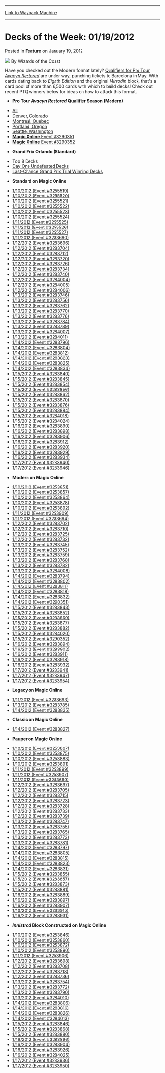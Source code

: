 
---
[Link to Wayback Machine](https://web.archive.org/web/20221001181647/https://magic.wizards.com/en/articles/archive/feature/decks-week-01192012-2012-01-19)

[_metadata_:wayback_url]:- "https://magic.wizards.com/en/articles/archive/feature/decks-week-01192012-2012-01-19"
[_metadata_:wayback_raw_url]:- "https://web.archive.org/web/20221001181647id_/https://magic.wizards.com/en/articles/archive/feature/decks-week-01192012-2012-01-19"
[_metadata_:wayback_capture_timestamp]:- "2022-10-01 18:16:47+00:00"
[_metadata_:description]:- "Have you checked out the Modern format lately? Qualifiers for Pro Tour Avacyn Restored are under way, punching tickets to Barcelona in May. With cards dating back to Eighth Edition and the original Mirrodin block, that's a card pool of more than 6,500 cards with which to build decks! Check out recent PTQ winners below for ideas on how to attack this format."
[_metadata_:generator]:- "Drupal 7 (http://drupal.org)"
[_metadata_:publish_date]:- "2012-01-19"
---


Decks of the Week: 01/19/2012
=============================



 Posted in **Feature**
 on January 19, 2012 






![](https://media.magic.wizards.com/styles/auth_small/public/images/person/wizards_author.jpg)
By Wizards of the Coast











Have you checked out the Modern format lately? [Qualifiers for Pro Tour *Avacyn Restored*](/en/node/640181) are under way, punching tickets to Barcelona in May. With cards dating back to *Eighth Edition* and the original *Mirrodin* block, that's a card pool of more than 6,500 cards with which to build decks! Check out recent PTQ winners below for ideas on how to attack this format. 


* **Pro Tour *Avacyn Restored* Qualifier Season (Modern)**
+ [All](/en/events/coverage/pro-tour-avacyn-restored-qualifier-season-top-8-modern-decklists)
+ [Denver, Colorado](/en/articles/archive/event-coverage/pro-tour-avacyn-restored-qualifier-season-top-8-modern-decklists-2)
+ [Montreal, Quebec](/en/articles/archive/event-coverage/pro-tour-avacyn-restored-qualifier-season-top-8-modern-decklists-3)
+ [Portland, Oregon](/en/articles/archive/event-coverage/pro-tour-avacyn-restored-qualifier-season-top-8-modern-decklists-4)
+ [Seattle, Washington](/en/articles/archive/event-coverage/pro-tour-avacyn-restored-qualifier-season-top-8-modern-decklists-1)
+ [**Magic Online** Event #3290351](http://www.wizards.com/Magic/Digital/MagicOnlineTourn.aspx?x=mtg/digital/magiconline/tourn/3290351)
+ [**Magic Online** Event #3290352](http://www.wizards.com/Magic/Digital/MagicOnlineTourn.aspx?x=mtg/digital/magiconline/tourn/3290352)
* **Grand Prix Orlando (Standard)**
+ [Top 8 Decks](/en/events/coverage/its-brewers-world-grand-prix-orlando)
+ [Day One Undefeated Decks](/en/articles/archive/event-coverage/grand-prix-orlando-day-2-blog-2012-01-14)
+ [Last-Chance Grand Prix Trial Winning Decks](/en/articles/archive/event-coverage/grand-prix-orlando-day-1-blog-2012-01-14)
* **Standard on Magic Online**
+ [1/10/2012 (Event #3255519)](http://archive.wizards.com/Magic/Digital/MagicOnlineTourn.aspx?x=mtg/digital/magiconline/tourn/3255519)
+ [1/10/2012 (Event #3255520)](http://archive.wizards.com/Magic/Digital/MagicOnlineTourn.aspx?x=mtg/digital/magiconline/tourn/3255520)
+ [1/10/2012 (Event #3255521)](http://archive.wizards.com/Magic/Digital/MagicOnlineTourn.aspx?x=mtg/digital/magiconline/tourn/3255521)
+ [1/10/2012 (Event #3255522)](http://archive.wizards.com/Magic/Digital/MagicOnlineTourn.aspx?x=mtg/digital/magiconline/tourn/3255522)
+ [1/10/2012 (Event #3255523)](http://archive.wizards.com/Magic/Digital/MagicOnlineTourn.aspx?x=mtg/digital/magiconline/tourn/3255523)
+ [1/10/2012 (Event #3255524)](http://archive.wizards.com/Magic/Digital/MagicOnlineTourn.aspx?x=mtg/digital/magiconline/tourn/3255524)
+ [1/11/2012 (Event #3255525)](http://archive.wizards.com/Magic/Digital/MagicOnlineTourn.aspx?x=mtg/digital/magiconline/tourn/3255525)
+ [1/11/2012 (Event #3255526)](http://archive.wizards.com/Magic/Digital/MagicOnlineTourn.aspx?x=mtg/digital/magiconline/tourn/3255526)
+ [1/11/2012 (Event #3255527)](http://archive.wizards.com/Magic/Digital/MagicOnlineTourn.aspx?x=mtg/digital/magiconline/tourn/3255527)
+ [1/11/2012 (Event #3283690)](http://archive.wizards.com/Magic/Digital/MagicOnlineTourn.aspx?x=mtg/digital/magiconline/tourn/3283690)
+ [1/12/2012 (Event #3283696)](http://archive.wizards.com/Magic/Digital/MagicOnlineTourn.aspx?x=mtg/digital/magiconline/tourn/3283696)
+ [1/12/2012 (Event #3283704)](http://archive.wizards.com/Magic/Digital/MagicOnlineTourn.aspx?x=mtg/digital/magiconline/tourn/3283704)
+ [1/12/2012 (Event #3283712)](http://archive.wizards.com/Magic/Digital/MagicOnlineTourn.aspx?x=mtg/digital/magiconline/tourn/3283712)
+ [1/12/2012 (Event #3283720)](http://archive.wizards.com/Magic/Digital/MagicOnlineTourn.aspx?x=mtg/digital/magiconline/tourn/3283720)
+ [1/12/2012 (Event #3283726)](http://archive.wizards.com/Magic/Digital/MagicOnlineTourn.aspx?x=mtg/digital/magiconline/tourn/3283726)
+ [1/12/2012 (Event #3283734)](http://archive.wizards.com/Magic/Digital/MagicOnlineTourn.aspx?x=mtg/digital/magiconline/tourn/3283734)
+ [1/12/2012 (Event #3283740)](http://archive.wizards.com/Magic/Digital/MagicOnlineTourn.aspx?x=mtg/digital/magiconline/tourn/3283740)
+ [1/12/2012 (Event #3284004)](http://archive.wizards.com/Magic/Digital/MagicOnlineTourn.aspx?x=mtg/digital/magiconline/tourn/3284004)
+ [1/12/2012 (Event #3284005)](http://archive.wizards.com/Magic/Digital/MagicOnlineTourn.aspx?x=mtg/digital/magiconline/tourn/3284005)
+ [1/12/2012 (Event #3284006)](http://archive.wizards.com/Magic/Digital/MagicOnlineTourn.aspx?x=mtg/digital/magiconline/tourn/3284006)
+ [1/13/2012 (Event #3283746)](http://archive.wizards.com/Magic/Digital/MagicOnlineTourn.aspx?x=mtg/digital/magiconline/tourn/3283746)
+ [1/13/2012 (Event #3283756)](http://archive.wizards.com/Magic/Digital/MagicOnlineTourn.aspx?x=mtg/digital/magiconline/tourn/3283756)
+ [1/13/2012 (Event #3283762)](http://archive.wizards.com/Magic/Digital/MagicOnlineTourn.aspx?x=mtg/digital/magiconline/tourn/3283762)
+ [1/13/2012 (Event #3283770)](http://archive.wizards.com/Magic/Digital/MagicOnlineTourn.aspx?x=mtg/digital/magiconline/tourn/3283770)
+ [1/13/2012 (Event #3283776)](http://archive.wizards.com/Magic/Digital/MagicOnlineTourn.aspx?x=mtg/digital/magiconline/tourn/3283776)
+ [1/13/2012 (Event #3283784)](http://archive.wizards.com/Magic/Digital/MagicOnlineTourn.aspx?x=mtg/digital/magiconline/tourn/3283784)
+ [1/13/2012 (Event #3283789)](http://archive.wizards.com/Magic/Digital/MagicOnlineTourn.aspx?x=mtg/digital/magiconline/tourn/3283789)
+ [1/13/2012 (Event #3284007)](http://archive.wizards.com/Magic/Digital/MagicOnlineTourn.aspx?x=mtg/digital/magiconline/tourn/3284007)
+ [1/13/2012 (Event #3284011)](http://archive.wizards.com/Magic/Digital/MagicOnlineTourn.aspx?x=mtg/digital/magiconline/tourn/3284011)
+ [1/14/2012 (Event #3283796)](http://archive.wizards.com/Magic/Digital/MagicOnlineTourn.aspx?x=mtg/digital/magiconline/tourn/3283796)
+ [1/14/2012 (Event #3283804)](http://archive.wizards.com/Magic/Digital/MagicOnlineTourn.aspx?x=mtg/digital/magiconline/tourn/3283804)
+ [1/14/2012 (Event #3283812)](http://archive.wizards.com/Magic/Digital/MagicOnlineTourn.aspx?x=mtg/digital/magiconline/tourn/3283812)
+ [1/14/2012 (Event #3283820)](http://archive.wizards.com/Magic/Digital/MagicOnlineTourn.aspx?x=mtg/digital/magiconline/tourn/3283820)
+ [1/14/2012 (Event #3283825)](http://archive.wizards.com/Magic/Digital/MagicOnlineTourn.aspx?x=mtg/digital/magiconline/tourn/3283825)
+ [1/14/2012 (Event #3283834)](http://archive.wizards.com/Magic/Digital/MagicOnlineTourn.aspx?x=mtg/digital/magiconline/tourn/3283834)
+ [1/15/2012 (Event #3283840)](http://archive.wizards.com/Magic/Digital/MagicOnlineTourn.aspx?x=mtg/digital/magiconline/tourn/3283840)
+ [1/15/2012 (Event #3283845)](http://archive.wizards.com/Magic/Digital/MagicOnlineTourn.aspx?x=mtg/digital/magiconline/tourn/3283845)
+ [1/15/2012 (Event #3283854)](http://archive.wizards.com/Magic/Digital/MagicOnlineTourn.aspx?x=mtg/digital/magiconline/tourn/3283854)
+ [1/15/2012 (Event #3283856)](http://archive.wizards.com/Magic/Digital/MagicOnlineTourn.aspx?x=mtg/digital/magiconline/tourn/3283856)
+ [1/15/2012 (Event #3283862)](http://archive.wizards.com/Magic/Digital/MagicOnlineTourn.aspx?x=mtg/digital/magiconline/tourn/3283862)
+ [1/15/2012 (Event #3283870)](http://archive.wizards.com/Magic/Digital/MagicOnlineTourn.aspx?x=mtg/digital/magiconline/tourn/3283870)
+ [1/15/2012 (Event #3283876)](http://archive.wizards.com/Magic/Digital/MagicOnlineTourn.aspx?x=mtg/digital/magiconline/tourn/3283876)
+ [1/15/2012 (Event #3283884)](http://archive.wizards.com/Magic/Digital/MagicOnlineTourn.aspx?x=mtg/digital/magiconline/tourn/3283884)
+ [1/15/2012 (Event #3284018)](http://archive.wizards.com/Magic/Digital/MagicOnlineTourn.aspx?x=mtg/digital/magiconline/tourn/3284018)
+ [1/15/2012 (Event #3284024)](http://archive.wizards.com/Magic/Digital/MagicOnlineTourn.aspx?x=mtg/digital/magiconline/tourn/3284024)
+ [1/16/2012 (Event #3283890)](http://archive.wizards.com/Magic/Digital/MagicOnlineTourn.aspx?x=mtg/digital/magiconline/tourn/3283890)
+ [1/16/2012 (Event #3283898)](http://archive.wizards.com/Magic/Digital/MagicOnlineTourn.aspx?x=mtg/digital/magiconline/tourn/3283898)
+ [1/16/2012 (Event #3283906)](http://archive.wizards.com/Magic/Digital/MagicOnlineTourn.aspx?x=mtg/digital/magiconline/tourn/3283906)
+ [1/16/2012 (Event #3283912)](http://archive.wizards.com/Magic/Digital/MagicOnlineTourn.aspx?x=mtg/digital/magiconline/tourn/3283912)
+ [1/16/2012 (Event #3283920)](http://archive.wizards.com/Magic/Digital/MagicOnlineTourn.aspx?x=mtg/digital/magiconline/tourn/3283920)
+ [1/16/2012 (Event #3283929)](http://archive.wizards.com/Magic/Digital/MagicOnlineTourn.aspx?x=mtg/digital/magiconline/tourn/3283929)
+ [1/16/2012 (Event #3283934)](http://archive.wizards.com/Magic/Digital/MagicOnlineTourn.aspx?x=mtg/digital/magiconline/tourn/3283934)
+ [1/17/2012 (Event #3283940)](http://archive.wizards.com/Magic/Digital/MagicOnlineTourn.aspx?x=mtg/digital/magiconline/tourn/3283940)
+ [1/17/2012 (Event #3283946)](http://archive.wizards.com/Magic/Digital/MagicOnlineTourn.aspx?x=mtg/digital/magiconline/tourn/3283946)
* **Modern on Magic Online**
+ [1/10/2012 (Event #3253851)](http://archive.wizards.com/Magic/Digital/MagicOnlineTourn.aspx?x=mtg/digital/magiconline/tourn/3253851)
+ [1/10/2012 (Event #3253857)](http://archive.wizards.com/Magic/Digital/MagicOnlineTourn.aspx?x=mtg/digital/magiconline/tourn/3253857)
+ [1/10/2012 (Event #3253864)](http://archive.wizards.com/Magic/Digital/MagicOnlineTourn.aspx?x=mtg/digital/magiconline/tourn/3253864)
+ [1/10/2012 (Event #3253878)](http://archive.wizards.com/Magic/Digital/MagicOnlineTourn.aspx?x=mtg/digital/magiconline/tourn/3253878)
+ [1/10/2012 (Event #3253892)](http://archive.wizards.com/Magic/Digital/MagicOnlineTourn.aspx?x=mtg/digital/magiconline/tourn/3253892)
+ [1/11/2012 (Event #3253909)](http://archive.wizards.com/Magic/Digital/MagicOnlineTourn.aspx?x=mtg/digital/magiconline/tourn/3253909)
+ [1/11/2012 (Event #3283694)](http://archive.wizards.com/Magic/Digital/MagicOnlineTourn.aspx?x=mtg/digital/magiconline/tourn/3283694)
+ [1/12/2012 (Event #3283702)](http://archive.wizards.com/Magic/Digital/MagicOnlineTourn.aspx?x=mtg/digital/magiconline/tourn/3283702)
+ [1/12/2012 (Event #3283710)](http://archive.wizards.com/Magic/Digital/MagicOnlineTourn.aspx?x=mtg/digital/magiconline/tourn/3283710)
+ [1/12/2012 (Event #3283725)](http://archive.wizards.com/Magic/Digital/MagicOnlineTourn.aspx?x=mtg/digital/magiconline/tourn/3283725)
+ [1/12/2012 (Event #3283732)](http://archive.wizards.com/Magic/Digital/MagicOnlineTourn.aspx?x=mtg/digital/magiconline/tourn/3283732)
+ [1/13/2012 (Event #3283745)](http://archive.wizards.com/Magic/Digital/MagicOnlineTourn.aspx?x=mtg/digital/magiconline/tourn/3283745)
+ [1/13/2012 (Event #3283752)](http://archive.wizards.com/Magic/Digital/MagicOnlineTourn.aspx?x=mtg/digital/magiconline/tourn/3283752)
+ [1/13/2012 (Event #3283759)](http://archive.wizards.com/Magic/Digital/MagicOnlineTourn.aspx?x=mtg/digital/magiconline/tourn/3283759)
+ [1/13/2012 (Event #3283768)](http://archive.wizards.com/Magic/Digital/MagicOnlineTourn.aspx?x=mtg/digital/magiconline/tourn/3283768)
+ [1/13/2012 (Event #3283782)](http://archive.wizards.com/Magic/Digital/MagicOnlineTourn.aspx?x=mtg/digital/magiconline/tourn/3283782)
+ [1/13/2012 (Event #3284008)](http://archive.wizards.com/Magic/Digital/MagicOnlineTourn.aspx?x=mtg/digital/magiconline/tourn/3284008)
+ [1/14/2012 (Event #3283794)](http://archive.wizards.com/Magic/Digital/MagicOnlineTourn.aspx?x=mtg/digital/magiconline/tourn/3283794)
+ [1/14/2012 (Event #3283802)](http://archive.wizards.com/Magic/Digital/MagicOnlineTourn.aspx?x=mtg/digital/magiconline/tourn/3283802)
+ [1/14/2012 (Event #3283811)](http://archive.wizards.com/Magic/Digital/MagicOnlineTourn.aspx?x=mtg/digital/magiconline/tourn/3283811)
+ [1/14/2012 (Event #3283818)](http://archive.wizards.com/Magic/Digital/MagicOnlineTourn.aspx?x=mtg/digital/magiconline/tourn/3283818)
+ [1/14/2012 (Event #3283832)](http://archive.wizards.com/Magic/Digital/MagicOnlineTourn.aspx?x=mtg/digital/magiconline/tourn/3283832)
+ [1/14/2012 (Event #3290351)](http://archive.wizards.com/Magic/Digital/MagicOnlineTourn.aspx?x=mtg/digital/magiconline/tourn/3290351)
+ [1/15/2012 (Event #3283843)](http://archive.wizards.com/Magic/Digital/MagicOnlineTourn.aspx?x=mtg/digital/magiconline/tourn/3283843)
+ [1/15/2012 (Event #3283852)](http://archive.wizards.com/Magic/Digital/MagicOnlineTourn.aspx?x=mtg/digital/magiconline/tourn/3283852)
+ [1/15/2012 (Event #3283869)](http://archive.wizards.com/Magic/Digital/MagicOnlineTourn.aspx?x=mtg/digital/magiconline/tourn/3283869)
+ [1/15/2012 (Event #3283877)](http://archive.wizards.com/Magic/Digital/MagicOnlineTourn.aspx?x=mtg/digital/magiconline/tourn/3283877)
+ [1/15/2012 (Event #3283882)](http://archive.wizards.com/Magic/Digital/MagicOnlineTourn.aspx?x=mtg/digital/magiconline/tourn/3283882)
+ [1/15/2012 (Event #3284020)](http://archive.wizards.com/Magic/Digital/MagicOnlineTourn.aspx?x=mtg/digital/magiconline/tourn/3284020)
+ [1/15/2012 (Event #3290352)](http://archive.wizards.com/Magic/Digital/MagicOnlineTourn.aspx?x=mtg/digital/magiconline/tourn/3290352)
+ [1/16/2012 (Event #3283894)](http://archive.wizards.com/Magic/Digital/MagicOnlineTourn.aspx?x=mtg/digital/magiconline/tourn/3283894)
+ [1/16/2012 (Event #3283902)](http://archive.wizards.com/Magic/Digital/MagicOnlineTourn.aspx?x=mtg/digital/magiconline/tourn/3283902)
+ [1/16/2012 (Event #3283911)](http://archive.wizards.com/Magic/Digital/MagicOnlineTourn.aspx?x=mtg/digital/magiconline/tourn/3283911)
+ [1/16/2012 (Event #3283918)](http://archive.wizards.com/Magic/Digital/MagicOnlineTourn.aspx?x=mtg/digital/magiconline/tourn/3283918)
+ [1/16/2012 (Event #3283932)](http://archive.wizards.com/Magic/Digital/MagicOnlineTourn.aspx?x=mtg/digital/magiconline/tourn/3283932)
+ [1/17/2012 (Event #3283941)](http://archive.wizards.com/Magic/Digital/MagicOnlineTourn.aspx?x=mtg/digital/magiconline/tourn/3283941)
+ [1/17/2012 (Event #3283947)](http://archive.wizards.com/Magic/Digital/MagicOnlineTourn.aspx?x=mtg/digital/magiconline/tourn/3283947)
+ [1/17/2012 (Event #3283954)](http://archive.wizards.com/Magic/Digital/MagicOnlineTourn.aspx?x=mtg/digital/magiconline/tourn/3283954)
* **Legacy on Magic Online**
+ [1/11/2012 (Event #3283693)](http://archive.wizards.com/Magic/Digital/MagicOnlineTourn.aspx?x=mtg/digital/magiconline/tourn/3283693)
+ [1/13/2012 (Event #3283785)](http://archive.wizards.com/Magic/Digital/MagicOnlineTourn.aspx?x=mtg/digital/magiconline/tourn/3283785)
+ [1/14/2012 (Event #3283835)](http://archive.wizards.com/Magic/Digital/MagicOnlineTourn.aspx?x=mtg/digital/magiconline/tourn/3283835)
* **Classic on Magic Online**
+ [1/14/2012 (Event #3283827)](http://archive.wizards.com/Magic/Digital/MagicOnlineTourn.aspx?x=mtg/digital/magiconline/tourn/3283827)
* **Pauper on Magic Online**
+ [1/10/2012 (Event #3253867)](http://archive.wizards.com/Magic/Digital/MagicOnlineTourn.aspx?x=mtg/digital/magiconline/tourn/3253867)
+ [1/10/2012 (Event #3253875)](http://archive.wizards.com/Magic/Digital/MagicOnlineTourn.aspx?x=mtg/digital/magiconline/tourn/3253875)
+ [1/10/2012 (Event #3253883)](http://archive.wizards.com/Magic/Digital/MagicOnlineTourn.aspx?x=mtg/digital/magiconline/tourn/3253883)
+ [1/10/2012 (Event #3253891)](http://archive.wizards.com/Magic/Digital/MagicOnlineTourn.aspx?x=mtg/digital/magiconline/tourn/3253891)
+ [1/11/2012 (Event #3253899)](http://archive.wizards.com/Magic/Digital/MagicOnlineTourn.aspx?x=mtg/digital/magiconline/tourn/3253899)
+ [1/11/2012 (Event #3253907)](http://archive.wizards.com/Magic/Digital/MagicOnlineTourn.aspx?x=mtg/digital/magiconline/tourn/3253907)
+ [1/11/2012 (Event #3283689)](http://archive.wizards.com/Magic/Digital/MagicOnlineTourn.aspx?x=mtg/digital/magiconline/tourn/3283689)
+ [1/12/2012 (Event #3283697)](http://archive.wizards.com/Magic/Digital/MagicOnlineTourn.aspx?x=mtg/digital/magiconline/tourn/3283697)
+ [1/12/2012 (Event #3283705)](http://archive.wizards.com/Magic/Digital/MagicOnlineTourn.aspx?x=mtg/digital/magiconline/tourn/3283705)
+ [1/12/2012 (Event #3283715)](http://archive.wizards.com/Magic/Digital/MagicOnlineTourn.aspx?x=mtg/digital/magiconline/tourn/3283715)
+ [1/12/2012 (Event #3283723)](http://archive.wizards.com/Magic/Digital/MagicOnlineTourn.aspx?x=mtg/digital/magiconline/tourn/3283723)
+ [1/12/2012 (Event #3283728)](http://archive.wizards.com/Magic/Digital/MagicOnlineTourn.aspx?x=mtg/digital/magiconline/tourn/3283728)
+ [1/12/2012 (Event #3283733)](http://archive.wizards.com/Magic/Digital/MagicOnlineTourn.aspx?x=mtg/digital/magiconline/tourn/3283733)
+ [1/12/2012 (Event #3283739)](http://archive.wizards.com/Magic/Digital/MagicOnlineTourn.aspx?x=mtg/digital/magiconline/tourn/3283739)
+ [1/13/2012 (Event #3283747)](http://archive.wizards.com/Magic/Digital/MagicOnlineTourn.aspx?x=mtg/digital/magiconline/tourn/3283747)
+ [1/13/2012 (Event #3283755)](http://archive.wizards.com/Magic/Digital/MagicOnlineTourn.aspx?x=mtg/digital/magiconline/tourn/3283755)
+ [1/13/2012 (Event #3283765)](http://archive.wizards.com/Magic/Digital/MagicOnlineTourn.aspx?x=mtg/digital/magiconline/tourn/3283765)
+ [1/13/2012 (Event #3283773)](http://archive.wizards.com/Magic/Digital/MagicOnlineTourn.aspx?x=mtg/digital/magiconline/tourn/3283773)
+ [1/13/2012 (Event #3283781)](http://archive.wizards.com/Magic/Digital/MagicOnlineTourn.aspx?x=mtg/digital/magiconline/tourn/3283781)
+ [1/14/2012 (Event #3283797)](http://archive.wizards.com/Magic/Digital/MagicOnlineTourn.aspx?x=mtg/digital/magiconline/tourn/3283797)
+ [1/14/2012 (Event #3283805)](http://archive.wizards.com/Magic/Digital/MagicOnlineTourn.aspx?x=mtg/digital/magiconline/tourn/3283805)
+ [1/14/2012 (Event #3283815)](http://archive.wizards.com/Magic/Digital/MagicOnlineTourn.aspx?x=mtg/digital/magiconline/tourn/3283815)
+ [1/14/2012 (Event #3283823)](http://archive.wizards.com/Magic/Digital/MagicOnlineTourn.aspx?x=mtg/digital/magiconline/tourn/3283823)
+ [1/14/2012 (Event #3283831)](http://archive.wizards.com/Magic/Digital/MagicOnlineTourn.aspx?x=mtg/digital/magiconline/tourn/3283831)
+ [1/15/2012 (Event #3283855)](http://archive.wizards.com/Magic/Digital/MagicOnlineTourn.aspx?x=mtg/digital/magiconline/tourn/3283855)
+ [1/15/2012 (Event #3283857)](http://archive.wizards.com/Magic/Digital/MagicOnlineTourn.aspx?x=mtg/digital/magiconline/tourn/3283857)
+ [1/15/2012 (Event #3283873)](http://archive.wizards.com/Magic/Digital/MagicOnlineTourn.aspx?x=mtg/digital/magiconline/tourn/3283873)
+ [1/15/2012 (Event #3283881)](http://archive.wizards.com/Magic/Digital/MagicOnlineTourn.aspx?x=mtg/digital/magiconline/tourn/3283881)
+ [1/16/2012 (Event #3283889)](http://archive.wizards.com/Magic/Digital/MagicOnlineTourn.aspx?x=mtg/digital/magiconline/tourn/3283889)
+ [1/16/2012 (Event #3283897)](http://archive.wizards.com/Magic/Digital/MagicOnlineTourn.aspx?x=mtg/digital/magiconline/tourn/3283897)
+ [1/16/2012 (Event #3283907)](http://archive.wizards.com/Magic/Digital/MagicOnlineTourn.aspx?x=mtg/digital/magiconline/tourn/3283907)
+ [1/16/2012 (Event #3283915)](http://archive.wizards.com/Magic/Digital/MagicOnlineTourn.aspx?x=mtg/digital/magiconline/tourn/3283915)
+ [1/16/2012 (Event #3283931)](http://archive.wizards.com/Magic/Digital/MagicOnlineTourn.aspx?x=mtg/digital/magiconline/tourn/3283931)
* ***Innistrad* Block Constructed on Magic Online**
+ [1/10/2012 (Event #3253846)](http://archive.wizards.com/Magic/Digital/MagicOnlineTourn.aspx?x=mtg/digital/magiconline/tourn/3253846)
+ [1/10/2012 (Event #3253860)](http://archive.wizards.com/Magic/Digital/MagicOnlineTourn.aspx?x=mtg/digital/magiconline/tourn/3253860)
+ [1/10/2012 (Event #3253872)](http://archive.wizards.com/Magic/Digital/MagicOnlineTourn.aspx?x=mtg/digital/magiconline/tourn/3253872)
+ [1/10/2012 (Event #3253890)](http://archive.wizards.com/Magic/Digital/MagicOnlineTourn.aspx?x=mtg/digital/magiconline/tourn/3253890)
+ [1/11/2012 (Event #3253906)](http://archive.wizards.com/Magic/Digital/MagicOnlineTourn.aspx?x=mtg/digital/magiconline/tourn/3253906)
+ [1/12/2012 (Event #3283698)](http://archive.wizards.com/Magic/Digital/MagicOnlineTourn.aspx?x=mtg/digital/magiconline/tourn/3283698)
+ [1/12/2012 (Event #3283708)](http://archive.wizards.com/Magic/Digital/MagicOnlineTourn.aspx?x=mtg/digital/magiconline/tourn/3283708)
+ [1/12/2012 (Event #3283718)](http://archive.wizards.com/Magic/Digital/MagicOnlineTourn.aspx?x=mtg/digital/magiconline/tourn/3283718)
+ [1/12/2012 (Event #3283736)](http://archive.wizards.com/Magic/Digital/MagicOnlineTourn.aspx?x=mtg/digital/magiconline/tourn/3283736)
+ [1/13/2012 (Event #3283754)](http://archive.wizards.com/Magic/Digital/MagicOnlineTourn.aspx?x=mtg/digital/magiconline/tourn/3283754)
+ [1/13/2012 (Event #3283772)](http://archive.wizards.com/Magic/Digital/MagicOnlineTourn.aspx?x=mtg/digital/magiconline/tourn/3283772)
+ [1/13/2012 (Event #3283790)](http://archive.wizards.com/Magic/Digital/MagicOnlineTourn.aspx?x=mtg/digital/magiconline/tourn/3283790)
+ [1/13/2012 (Event #3284010)](http://archive.wizards.com/Magic/Digital/MagicOnlineTourn.aspx?x=mtg/digital/magiconline/tourn/3284010)
+ [1/14/2012 (Event #3283806)](http://archive.wizards.com/Magic/Digital/MagicOnlineTourn.aspx?x=mtg/digital/magiconline/tourn/3283806)
+ [1/14/2012 (Event #3283816)](http://archive.wizards.com/Magic/Digital/MagicOnlineTourn.aspx?x=mtg/digital/magiconline/tourn/3283816)
+ [1/14/2012 (Event #3283826)](http://archive.wizards.com/Magic/Digital/MagicOnlineTourn.aspx?x=mtg/digital/magiconline/tourn/3283826)
+ [1/14/2012 (Event #3284013)](http://archive.wizards.com/Magic/Digital/MagicOnlineTourn.aspx?x=mtg/digital/magiconline/tourn/3284013)
+ [1/15/2012 (Event #3283846)](http://archive.wizards.com/Magic/Digital/MagicOnlineTourn.aspx?x=mtg/digital/magiconline/tourn/3283846)
+ [1/15/2012 (Event #3283868)](http://archive.wizards.com/Magic/Digital/MagicOnlineTourn.aspx?x=mtg/digital/magiconline/tourn/3283868)
+ [1/15/2012 (Event #3283880)](http://archive.wizards.com/Magic/Digital/MagicOnlineTourn.aspx?x=mtg/digital/magiconline/tourn/3283880)
+ [1/16/2012 (Event #3283896)](http://archive.wizards.com/Magic/Digital/MagicOnlineTourn.aspx?x=mtg/digital/magiconline/tourn/3283896)
+ [1/16/2012 (Event #3283904)](http://archive.wizards.com/Magic/Digital/MagicOnlineTourn.aspx?x=mtg/digital/magiconline/tourn/3283904)
+ [1/16/2012 (Event #3283926)](http://archive.wizards.com/Magic/Digital/MagicOnlineTourn.aspx?x=mtg/digital/magiconline/tourn/3283926)
+ [1/16/2012 (Event #3284025)](http://archive.wizards.com/Magic/Digital/MagicOnlineTourn.aspx?x=mtg/digital/magiconline/tourn/3284025)
+ [1/17/2012 (Event #3283936)](http://archive.wizards.com/Magic/Digital/MagicOnlineTourn.aspx?x=mtg/digital/magiconline/tourn/3283936)
+ [1/17/2012 (Event #3283950)](http://archive.wizards.com/Magic/Digital/MagicOnlineTourn.aspx?x=mtg/digital/magiconline/tourn/3283950)






